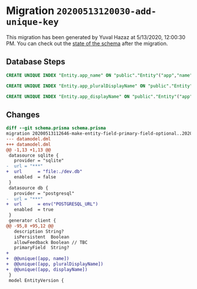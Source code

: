 # Migration `20200513120030-add-unique-key`

This migration has been generated by Yuval Hazaz at 5/13/2020, 12:00:30 PM.
You can check out the [state of the schema](./schema.prisma) after the migration.

## Database Steps

```sql
CREATE UNIQUE INDEX "Entity.app_name" ON "public"."Entity"("app","name")

CREATE UNIQUE INDEX "Entity.app_pluralDisplayName" ON "public"."Entity"("app","pluralDisplayName")

CREATE UNIQUE INDEX "Entity.app_displayName" ON "public"."Entity"("app","displayName")
```

## Changes

```diff
diff --git schema.prisma schema.prisma
migration 20200513112646-make-entity-field-primary-field-optional..20200513120030-add-unique-key
--- datamodel.dml
+++ datamodel.dml
@@ -1,13 +1,13 @@
 datasource sqlite {
   provider = "sqlite"
-  url = "***"
+  url      = "file:./dev.db"
   enabled  = false
 }
 datasource db {
   provider = "postgresql"
-  url = "***"
+  url      = env("POSTGRESQL_URL")
   enabled  = true
 }
 generator client {
@@ -95,8 +95,12 @@
   description String?
   isPersistent  Boolean
   allowFeedback Boolean // TBC
   primaryField  String?
+
+  @@unique([app, name])
+  @@unique([app, pluralDisplayName])
+  @@unique([app, displayName])
 }
 model EntityVersion {
```


